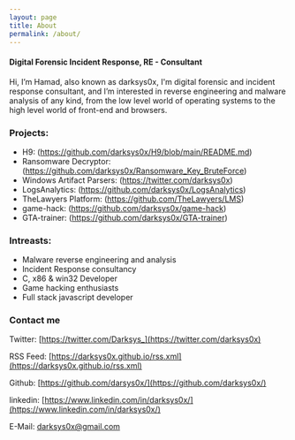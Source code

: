 ```yaml
---
layout: page
title: About
permalink: /about/
---
```


#### Digital Forensic Incident Response, RE - Consultant


<p3> Hi, I’m Hamad, also known as darksys0x, I'm digital forensic and incident response consultant, and I’m interested in reverse engineering and malware analysis of any kind, from the low level world of operating systems to the high level world of front-end and browsers.</p3>


### Projects:
- H9: (https://github.com/darksys0x/H9/blob/main/README.md)
- Ransomware Decryptor: (https://github.com/darksys0x/Ransomware_Key_BruteForce)
- Windows Artifact Parsers: (https://twitter.com/darksys0x)
- LogsAnalytics: (https://github.com/darksys0x/LogsAnalytics)
- TheLawyers Platform: (https://github.com/TheLawyers/LMS)
- game-hack: (https://github.com/darksys0x/game-hack)
- GTA-trainer: (https://github.com/darksys0x/GTA-trainer)

### Intreasts:
- Malware reverse engineering and analysis
- Incident Response consultancy 
- C, x86 & win32 Developer 
- Game hacking enthusiasts 
- Full stack javascript developer



### Contact me

Twitter: [https://twitter.com/Darksys_](https://twitter.com/darksys0x)

RSS Feed: [https://darksys0x.github.io/rss.xml](https://darksys0x.github.io/rss.xml)

Github: [https://github.com/darsys0x/](https://github.com/darksys0x/)

linkedin: [https://www.linkedin.com/in/darksys0x/](https://www.linkedin.com/in/darksys0x/)

E-Mail: [darksys0x@gmail.com](https://darksys0x@gmail.com)








